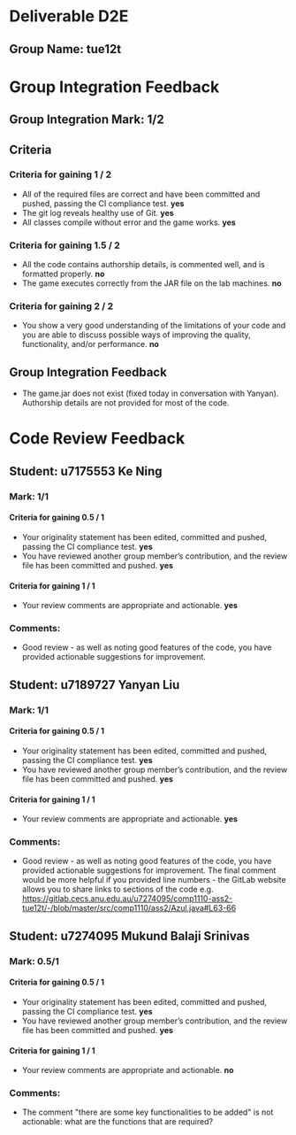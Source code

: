 # Deliverable **D2E**

## Group Name: **tue12t** 

# Group Integration Feedback

## Group Integration Mark: **1/2**

## Criteria

### Criteria for gaining 1 / 2
* All of the required files are correct and have been committed and
  pushed, passing the CI compliance test. **yes**
* The git log reveals healthy use of Git. **yes**
* All classes compile without error and the game works. **yes**
  
### Criteria for gaining 1.5 / 2
* All the code contains authorship details, is commented well, and
  is formatted properly. **no**
* The game executes correctly from the JAR file on the lab machines. **no**
  
### Criteria for gaining 2 / 2
* You show a very good understanding of the limitations of your code
  and you are able to discuss possible ways of improving the quality,
  functionality, and/or performance. **no**
  
## Group Integration Feedback
* The game.jar does not exist (fixed today in conversation with Yanyan). Authorship details are not provided for most of the code.

# Code Review Feedback 

## Student: **u7175553 Ke Ning**

### Mark: **1/1**

#### Criteria for gaining 0.5 / 1
* Your originality statement has been edited, committed and pushed,
  passing the CI compliance test. **yes**
* You have reviewed another group member’s contribution, and the
  review file has been committed and pushed. **yes**
  
#### Criteria for gaining 1 / 1
* Your review comments are appropriate and actionable. **yes**

### Comments: 
* Good review - as well as noting good features of the code, you have provided actionable suggestions for improvement.

## Student: **u7189727 Yanyan Liu**

### Mark: **1/1**

#### Criteria for gaining 0.5 / 1
* Your originality statement has been edited, committed and pushed,
  passing the CI compliance test. **yes**
* You have reviewed another group member’s contribution, and the
  review file has been committed and pushed. **yes**
  
#### Criteria for gaining 1 / 1
* Your review comments are appropriate and actionable. **yes**

### Comments: 
* Good review - as well as noting good features of the code, you have provided actionable suggestions for improvement. The final comment would be more helpful if you provided line numbers - the GitLab website allows you to share links to sections of the code e.g. https://gitlab.cecs.anu.edu.au/u7274095/comp1110-ass2-tue12t/-/blob/master/src/comp1110/ass2/Azul.java#L63-66 

## Student: **u7274095 Mukund Balaji Srinivas**

### Mark: **0.5/1**

#### Criteria for gaining 0.5 / 1
* Your originality statement has been edited, committed and pushed,
  passing the CI compliance test. **yes**
* You have reviewed another group member’s contribution, and the
  review file has been committed and pushed. **yes**
  
#### Criteria for gaining 1 / 1
* Your review comments are appropriate and actionable. **no**

### Comments: 
* The comment "there are some key functionalities to be added" is not actionable: what are the functions that are required?
